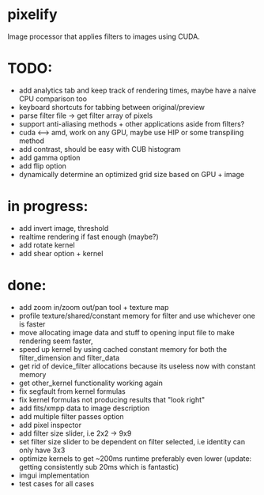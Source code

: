 # pixelify
Image processor that applies filters to images using CUDA. 

# TODO:
- add analytics tab and keep track of rendering times, maybe have a naive CPU comparison too
- keyboard shortcuts for tabbing between original/preview
- parse filter file -> get filter array of pixels 
- support anti-aliasing methods + other applications aside from filters?
- cuda <--> amd, work on any GPU, maybe use HIP or some transpiling method
- add contrast, should be easy with CUB histogram
- add gamma option
- add flip option
- dynamically determine an optimized grid size based on GPU + image

# in progress:
- add invert image, threshold
- realtime rendering if fast enough (maybe?)
- add rotate kernel
- add shear option + kernel

# done:
- add zoom in/zoom out/pan tool + texture map
- profile texture/shared/constant memory for filter and use whichever one is faster
- move allocating image data and stuff to opening input file to make rendering seem faster,
- speed up kernel by using cached constant memory for both the filter_dimension and filter_data
- get rid of device_filter allocations because its useless now with constant memory
- get other_kernel functionality working again
- fix segfault from kernel formulas
- fix kernel formulas not producing results that "look right"
- add fits/xmpp data to image description
- add multiple filter passes option
- add pixel inspector
- add filter size slider, i.e 2x2 -> 9x9
- set filter size slider to be dependent on filter selected, i.e identity can only have 3x3 
- optimize kernels to get ~200ms runtime preferably even lower (update: getting consistently sub 20ms which is fantastic)
- imgui implementation 
- test cases for all cases 
